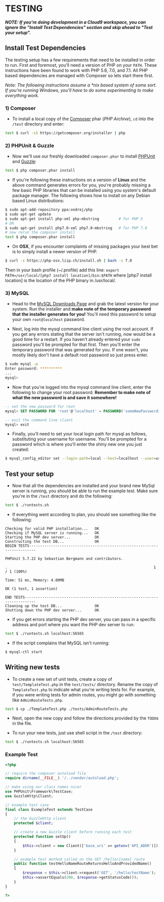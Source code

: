# TESTING

**_NOTE: If you're doing development in a Cloud9 workspace, you can ignore the "Install Test Dependencies" section and skip ahead to "Test your setup"._**

## Install Test Dependencies

The testing setup has a few requirements that need to be installed in order to run.  First and foremost, you'll need a version of PHP on your `PATH`. These instructions have been found to work with PHP 5.6, 7.0, and 7.1.  All PHP based dependencies are managed with Composer so lets start there first.

_Note: The following instructions assume a *nix based system of some sort.  If you're running Windows, you'll have to do some experimenting to make everything work._

### 1) Composer

* To install a local copy of the [Composer](https://getcomposer.org) phar (_PHP Archive_), `cd` into the `/test` directory and enter:

```bash
test $ curl -sS https://getcomposer.org/installer | php
```

### 2) PHPUnit & Guzzle

* Now we'll use our freshly downloaded `composer.phar` to install [PHPUnit](https://phpunit.de) and [Guzzle](http://docs.guzzlephp.org/en/stable/):

```bash
test $ php composer.phar install
```

* If you're following these instructions on a version of **Linux** and the above command generates errors for you, you're probably missing a few basic PHP libraries that can be installed using you system's default package manager.  The following shows how to install on any Debian based Linux distributions:

```bash
$ sudo apt-add-repository ppa:ondrej/php
$ sudo apt-get update
$ sudo apt-get install php-xml php-mbstring         # for PHP 5
# OR
$ sudo apt-get install php7.0-xml php7.0-mbstring   # for PHP 7.0
# now rerun the composer install
test $ php composer.phar install
```

* On **OSX**, if you encounter complaints of missing packages your best bet is to simply install a newer version of PHP. 
```bash
$ curl -s https://php-osx.liip.ch/install.sh | bash -s 7.0
```

Then in your bash profile (~/.profile) add this line: `export PATH=/usr/local/[php7 install location]/bin:$PATH`
where [php7 install location] is the location of the PHP binary in /usr/local/.


### 3) MySQL

* Head to the [MySQL Downloads Page](https://www.mysql.com/downloads/) and grab the latest version for your system.  Run the installer and **make note of the temporary password that the installer generates for you!**  You'll need this password to setup your own `root@localhost` password.

* Next, log into the mysql command line client using the root account. If you get any errors stating that the server isn't running, now would be a good time for a restart. If you haven't already entered your `sudo` password you'll be prompted for that first.  Then you'll enter the temporary password that was generated for you.  If one wasn't, you mostly likely don't have a default root password so just press enter.

```bash
$ sudo mysql -p
Enter password: **********
...
mysql>
```

* Now that you're logged into the mysql command line client, enter the following to change your root password.  **Remember to make note of what the new password is and save it somewhere!**

```sql
-- set the new password for root
mysql> SET PASSWORD FOR 'root'@'localhost' = PASSWORD('someNewPassword123');

-- exit the command line client
mysql> exit
```

* Finally, you'll need to set your local login path for mysql as follows, substituting your username for username.  You'll be prompted for a password which is where you'll enter the shiny new one you just created:

```bash
$ mysql_config_editor set --login-path=local --host=localhost --user=username --password
```

## Test your setup

* Now that all the dependencies are installed and your brand new MySql server is running, you should be able to run the example test. Make sure you're in the `/test` directory and do the following:

```bash
test $ ./runtests.sh
```

* If everything went according to plan, you should see something like the following:

```
Checking for valid PHP installation...   OK
Checking if MySQL server is running...   OK
Starting the PHP dev server...           OK
Constructing the test DB...              OK
BEGIN TESTS-------------------------------------------------------------------------

PHPUnit 5.7.22 by Sebastian Bergmann and contributors.

.                                                                   1 / 1 (100%)

Time: 51 ms, Memory: 4.00MB

OK (1 test, 1 assertion)

END TESTS---------------------------------------------------------------------------
Cleaning up the test DB...               OK
Shutting down the PHP dev server...      OK
```

* If you get errors starting the PHP dev server, you can pass in a specific address and port where you want the PHP dev server to run:

```bash
test $ ./runtests.sh localhost:56565
```

* If the script complains that MySQL isn't running:

```bash
$ mysql-ctl start
```

## Writing new tests

* To create a new set of unit tests, create a copy of `test/TemplateTest.php` in the `test/tests/` directory. Rename the copy of `TemplateTest.php` to indicate what you're writing tests for.  For example, if you were writing tests for admin routes, you might go with something like `AdminRouteTests.php`.

```bash
test $ cp ./TemplateTest.php ./tests/AdminRouteTests.php
```

* Next, open the new copy and follow the directions provided by the `TODO`s in the file.

* To run your new tests, just use shell script in the `/test` directory:

```bash
test $ ./runtests.sh localhost:56565
```

### Example Test

```php
<?php

// require the composer autoload file
require dirname(__FILE__).'/../vendor/autoload.php';

// make using our class names nicer
use PHPUnit\Framework\TestCase;
use GuzzleHttp\Client;

// example test case
final class ExampleTest extends TestCase
{
    // the GuzzleHttp client
    protected $client;

    // create a new Guzzle client before running each test
    protected function setUp()
    {
        $this->client = new Client(['base_uri' => getenv('API_ADDR')]);
    }

    // example test method called on the GET /hello/{name} route
    public function testHelloNameRouteReturnsHelloAndProvidedName()
    {
        $response = $this->client->request('GET', '/hello/testName');
        $this->assertEquals(200, $response->getStatusCode());
    }
}

?>
```